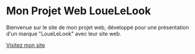 # Mon Projet Web LoueLeLook

Bienvenue sur le site de mon projet web, développé pour une présentation d'un marque "LoueLeLook" avec leur site web.

[Visitez mon site](https://dwarves.iut-fbleau.fr/~jannaire/ProjetWeb/Sa%c3%a9/Accueil/accueil.html)

